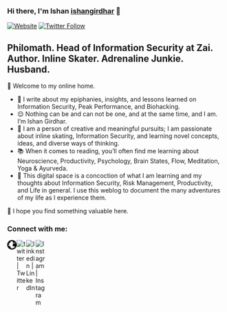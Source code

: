### Hi there, I'm Ishan [ishangirdhar][website] 👋 

[![Website](https://img.shields.io/website?label=ishangirdhar.com&style=for-the-badge&url=https://www.ishangirdhar.com)](https://www.ishangirdhar.com)
[![Twitter Follow](https://img.shields.io/twitter/follow/ishangirdhar?color=1DA1F2&logo=twitter&style=for-the-badge)](https://twitter.com/intent/follow?original_referer=https%3A%2F%2Fgithub.com%ishangirdhar&screen_name=ishangirdhar)

## Philomath. Head of Information Security at Zai. Author. Inline Skater. Adrenaline Junkie. Husband. 


🏡 Welcome to my online home.

- 🧠 I write about my epiphanies, insights, and lessons learned on Information Security, Peak Performance, and Biohacking.
- 😌 Nothing can be and can not be one, and at the same time, and I am. I’m Ishan Girdhar.
- 🥳 I am a person of creative and meaningful pursuits; I am passionate about inline skating, Information Security, and learning novel concepts, ideas, and diverse ways of thinking.
- 📚 When it comes to reading, you’ll often find me learning about Neuroscience, Productivity, Psychology, Brain States, Flow, Meditation, Yoga & Ayurveda.
- 💭 This digital space is a concoction of what I am learning and my thoughts about Information Security, Risk Management, Productivity, and Life in general. I use this weblog to document the many adventures of my life as I experience them.

🤝 I hope you find something valuable here.

### Connect with me:

[<img align="left" alt="ishangirdhar.com" width="22px" src="https://raw.githubusercontent.com/iconic/open-iconic/master/svg/globe.svg" />][website]
[<img align="left" alt="twitter | Twitter" width="22px" src="https://cdn.jsdelivr.net/npm/simple-icons@v3/icons/twitter.svg" />][twitter]
[<img align="left" alt="linkedin | LinkedIn" width="22px" src="https://cdn.jsdelivr.net/npm/simple-icons@v3/icons/linkedin.svg" />][linkedin]
[<img align="left" alt="Instagram | Instagram" width="22px" src="https://cdn.jsdelivr.net/npm/simple-icons@v3/icons/instagram.svg" />][instagram]

<br />

[website]: https://www.ishangirdhar.com
[twitter]: https://twitter.com/ishangirdhar
[instagram]: https://instagram.com/ishan.girdhar
[linkedin]: https://linkedin.com/in/ishangirdhar
